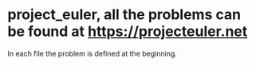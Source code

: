 # project_euler, all the problems can be found at https://projecteuler.net

In each file the problem is defined at the beginning.

